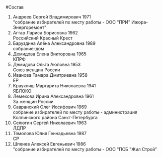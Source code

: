 #Состав
1. Андреев Сергей Владимирович 1971   
    "собрание избирателей по месту работы - ООО "ПРИ" Ижора- Энергоремонт"
2. Агтар Лариса Борисовна 1962   
    Российский Красный Крест
3. Баруздина Алёна Александровна 1989   
    собрание-дом
4. Демидова Елена Викторовна 1965   
    КПРФ
5. Демидова Ольга Аюповна 1953   
    Союз женщин России
6. Иванова Тамара Дмитриевна 1958   
    ЕР
7. Крауклиш Маргарита Николаевна 1941   
    ЯБЛОКО
8. Лемехова Ирина Александровна 1961   
    За женщин России
9. Савранский Олег Иосифович 1969   
    собрание избирателей по месту работы - администрация Колпинского района Санкт-Петербурга
10. Селюгин Сергей Николаевич 1963   
    ЛДПР
11. Тямолова Юлия Геннадьевна 1987   
    СР
12. Шпенев Алексей Евгеньевич 1986   
    "собрание избирателей по месту работы - ООО "ПСБ "Жил Строй"
